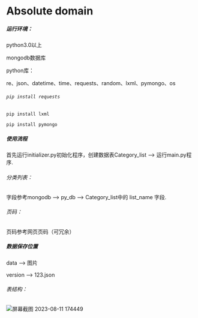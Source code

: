 # Absolute domain

##### 运行环境：

python3.0以上

mongodb数据库

python库：

re、json、datetime、time、requests、random、lxml、pymongo、os

###### `pip install requests`

`pip install lxml`

`pip install pymongo`

##### 使用流程

首先运行initializer.py初始化程序，创建数据表Category_list --> 运行main.py程序.

###### 分类列表：

字段参考mongodb --> py_db --> Category_list中的 list_name 字段.

###### 页码：

页码参考网页页码（可冗余）

##### 数据保存位置

data --> 图片

version --> 123.json

###### 表结构：
![屏幕截图 2023-08-11 174449](https://github.com/Tangcy-v/Absolute-domain/assets/102312624/fedaeb4a-567a-4006-b87f-b175909256cc)




